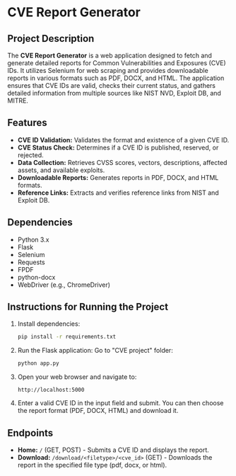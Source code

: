 
# CVE Report Generator

## Project Description
The **CVE Report Generator** is a web application designed to fetch and generate detailed reports for Common Vulnerabilities and Exposures (CVE) IDs. It utilizes Selenium for web scraping and provides downloadable reports in various formats such as PDF, DOCX, and HTML. The application ensures that CVE IDs are valid, checks their current status, and gathers detailed information from multiple sources like NIST NVD, Exploit DB, and MITRE.

## Features
- **CVE ID Validation:** Validates the format and existence of a given CVE ID.
- **CVE Status Check:** Determines if a CVE ID is published, reserved, or rejected.
- **Data Collection:** Retrieves CVSS scores, vectors, descriptions, affected assets, and available exploits.
- **Downloadable Reports:** Generates reports in PDF, DOCX, and HTML formats.
- **Reference Links:** Extracts and verifies reference links from NIST and Exploit DB.

## Dependencies
- Python 3.x
- Flask
- Selenium
- Requests
- FPDF
- python-docx
- WebDriver (e.g., ChromeDriver)

## Instructions for Running the Project

1. Install dependencies:
    ```bash
    pip install -r requirements.txt
    ```

2. Run the Flask application:
    Go to "CVE project" folder:
    ```bash
    python app.py
    ```

3. Open your web browser and navigate to:
    ```
    http://localhost:5000
    ```

5. Enter a valid CVE ID in the input field and submit. You can then choose the report format (PDF, DOCX, HTML) and download it.

## Endpoints
- **Home:** `/` (GET, POST) - Submits a CVE ID and displays the report.
- **Download:** `/download/<filetype>/<cve_id>` (GET) - Downloads the report in the specified file type (pdf, docx, or html).
